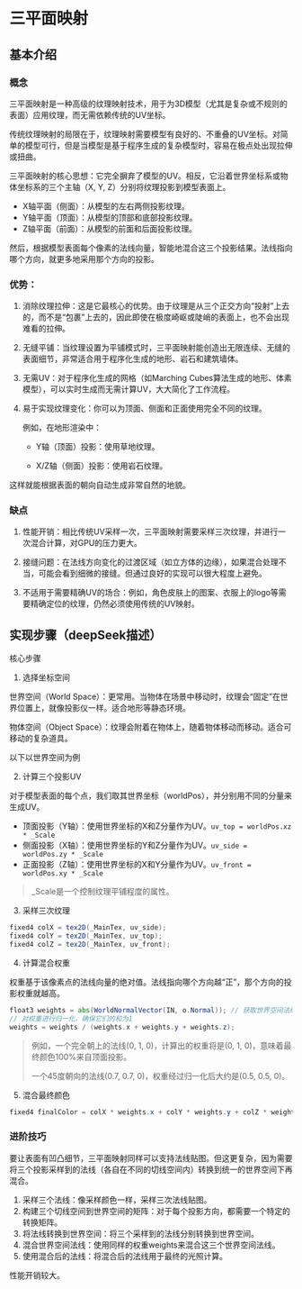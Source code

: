 # 三平面映射

## 基本介绍

### 概念

三平面映射是一种高级的纹理映射技术，用于为3D模型（尤其是复杂或不规则的表面）应用纹理，而无需依赖传统的UV坐标。

传统纹理映射的局限在于，纹理映射需要模型有良好的、不重叠的UV坐标。对简单的模型可行，但是当模型是基于程序生成的复杂模型时，容易在极点处出现拉伸或扭曲。

三平面映射的核心思想：它完全摒弃了模型的UV。相反，它沿着世界坐标系或物体坐标系的三个主轴（X, Y, Z）分别将纹理投影到模型表面上。

+ X轴平面（侧面）：从模型的左右两侧投影纹理。
+ Y轴平面（顶面）：从模型的顶部和底部投影纹理。
+ Z轴平面（前面）：从模型的前面和后面投影纹理。

然后，根据模型表面每个像素的法线向量，智能地混合这三个投影结果。法线指向哪个方向，就更多地采用那个方向的投影。

### 优势：

1. 消除纹理拉伸：这是它最核心的优势。由于纹理是从三个正交方向“投射”上去的，而不是“包裹”上去的，因此即使在极度崎岖或陡峭的表面上，也不会出现难看的拉伸。

2. 无缝平铺：当纹理设置为平铺模式时，三平面映射能创造出无限连续、无缝的表面细节，非常适合用于程序化生成的地形、岩石和建筑墙体。

3. 无需UV：对于程序化生成的网格（如Marching Cubes算法生成的地形、体素模型），可以实时生成而无需计算UV，大大简化了工作流程。

4. 易于实现纹理变化：你可以为顶面、侧面和正面使用完全不同的纹理。

    例如，在地形渲染中：
    + Y轴（顶面）投影：使用草地纹理。

    + X/Z轴（侧面）投影：使用岩石纹理。

这样就能根据表面的朝向自动生成非常自然的地貌。

### 缺点

1. 性能开销：相比传统UV采样一次，三平面映射需要采样三次纹理，并进行一次混合计算，对GPU的压力更大。

2. 接缝问题：在法线方向变化的过渡区域（如立方体的边缘），如果混合处理不当，可能会看到细微的接缝。但通过良好的实现可以很大程度上避免。

3. 不适用于需要精确UV的场合：例如，角色皮肤上的图案、衣服上的logo等需要精确定位的纹理，仍然必须使用传统的UV映射。


## 实现步骤（deepSeek描述）

核心步骤

1. 选择坐标空间

世界空间（World Space）：更常用。当物体在场景中移动时，纹理会“固定”在世界位置上，就像投影仪一样。适合地形等静态环境。

物体空间（Object Space）：纹理会附着在物体上，随着物体移动而移动。适合可移动的复杂道具。

以下以世界空间为例

2. 计算三个投影UV

对于模型表面的每个点，我们取其世界坐标（worldPos），并分别用不同的分量来生成UV。

+ 顶面投影（Y轴）：使用世界坐标的X和Z分量作为UV。`uv_top = worldPos.xz * _Scale`
+ 侧面投影（X轴）：使用世界坐标的Y和Z分量作为UV。`uv_side = worldPos.zy * _Scale`
+ 正面投影（Z轴）：使用世界坐标的X和Y分量作为UV。`uv_front = worldPos.xy * _Scale`

> _Scale是一个控制纹理平铺程度的属性。

3. 采样三次纹理

```glsl
fixed4 colX = tex2D(_MainTex, uv_side);
fixed4 colY = tex2D(_MainTex, uv_top);
fixed4 colZ = tex2D(_MainTex, uv_front);
```
4. 计算混合权重

权重基于该像素点的法线向量的绝对值。法线指向哪个方向越“正”，那个方向的投影权重就越高。

```glsl
float3 weights = abs(WorldNormalVector(IN, o.Normal)); // 获取世界空间法线并取绝对值
// 对权重进行归一化，确保它们的和为1
weights = weights / (weights.x + weights.y + weights.z);
```

> 例如，一个完全朝上的法线(0, 1, 0)，计算出的权重将是(0, 1, 0)，意味着最终颜色100%来自顶面投影。
>
> 一个45度朝向的法线(0.7, 0.7, 0)，权重经过归一化后大约是(0.5, 0.5, 0)。
5. 混合最终颜色

```glsl
fixed4 finalColor = colX * weights.x + colY * weights.y + colZ * weights.z;
```

### 进阶技巧

要让表面有凹凸细节，三平面映射同样可以支持法线贴图。但这更复杂，因为需要将三个投影采样到的法线（各自在不同的切线空间内）转换到统一的世界空间下再混合。

1. 采样三个法线：像采样颜色一样，采样三次法线贴图。
2. 构建三个切线空间到世界空间的矩阵：对于每个投影方向，都需要一个特定的转换矩阵。
3. 将法线转换到世界空间：将三个采样到的法线分别转换到世界空间。
4. 混合世界空间法线：使用同样的权重weights来混合这三个世界空间法线。
5. 使用混合后的法线：将混合后的法线用于最终的光照计算。

性能开销较大。
